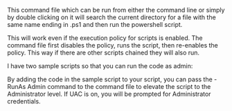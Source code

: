 This command file which can be run from either the command line or simply by double clicking on it will search the current directory for a file with the same name ending in .ps1 and then run the powershell script.

This will work even if the execution policy for scripts is enabled.  The command file first disables the policy, runs the script, then re-enables the policy.  This way if there are other scripts chained they will also run.

I have two sample scripts so that you can run the code as admin:

By adding the code in the sample script to your script, you can pass the -RunAs Admin command to the command file to elevate the script to the Administrator level.  If UAC is on, you will be prompted for Administrator credentials.

